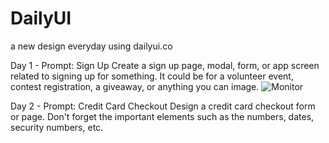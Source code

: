 # DailyUI
a new design everyday using dailyui.co

Day 1 - Prompt: Sign Up
Create a sign up page, modal, form, or app screen related to signing up for something. It could be for a volunteer event, contest registration, a giveaway, or anything you can image.
![Monitor](https://github.com/machraakash/DailyUI/assets/34833061/bffe0da8-e78b-4bfe-ba76-9e8f26fc798c)

Day 2 - Prompt: Credit Card Checkout
Design a credit card checkout form or page. Don't forget the important elements such as the numbers, dates, security numbers, etc.
